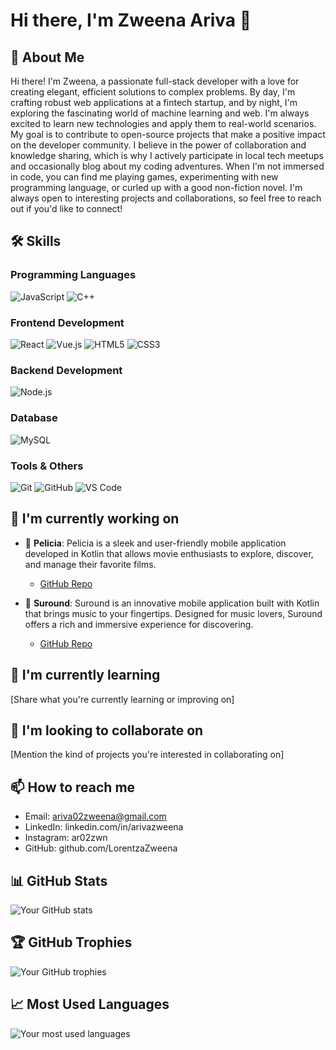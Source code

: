 # Hi there, I'm Zweena Ariva 👋

## 🚀 About Me
Hi there! I'm Zweena, a passionate full-stack developer with a love for creating elegant, efficient solutions to complex problems. By day, I'm crafting robust web applications at a fintech startup, and by night, I'm exploring the fascinating world of machine learning and web. I'm always excited to learn new technologies and apply them to real-world scenarios. My goal is to contribute to open-source projects that make a positive impact on the developer community. I believe in the power of collaboration and knowledge sharing, which is why I actively participate in local tech meetups and occasionally blog about my coding adventures. When I'm not immersed in code, you can find me playing games, experimenting with new programming language, or curled up with a good non-fiction novel. I'm always open to interesting projects and collaborations, so feel free to reach out if you'd like to connect!

## 🛠 Skills
### Programming Languages
![JavaScript](https://img.shields.io/badge/-JavaScript-F7DF1E?style=flat-square&logo=javascript&logoColor=black)
![C++](https://img.shields.io/badge/-C++-00599C?style=flat-square&logo=c%2B%2B&logoColor=white)

### Frontend Development
![React](https://img.shields.io/badge/-React-61DAFB?style=flat-square&logo=react&logoColor=black)
![Vue.js](https://img.shields.io/badge/-Vue.js-4FC08D?style=flat-square&logo=vue.js&logoColor=white)
![HTML5](https://img.shields.io/badge/-HTML5-E34F26?style=flat-square&logo=html5&logoColor=white)
![CSS3](https://img.shields.io/badge/-CSS3-1572B6?style=flat-square&logo=css3&logoColor=white)

### Backend Development
![Node.js](https://img.shields.io/badge/-Node.js-339933?style=flat-square&logo=node.js&logoColor=white)

### Database
![MySQL](https://img.shields.io/badge/-MySQL-4479A1?style=flat-square&logo=mysql&logoColor=white)

### Tools & Others
![Git](https://img.shields.io/badge/-Git-F05032?style=flat-square&logo=git&logoColor=white)
![GitHub](https://img.shields.io/badge/-GitHub-181717?style=flat-square&logo=github&logoColor=white)
![VS Code](https://img.shields.io/badge/-VS%20Code-007ACC?style=flat-square&logo=visual-studio-code&logoColor=white)

## 🔭 I'm currently working on
- 🚀 **Pelicia**: Pelicia is a sleek and user-friendly mobile application developed in Kotlin that allows movie enthusiasts to explore, discover, and manage their favorite films.
  - [GitHub Repo](https://github.com/LorentzaZweena/Lorentza-Project/tree/master/app/src/main/java/Pelicia)

- 🌱 **Suround**: Suround is an innovative mobile application built with Kotlin that brings music to your fingertips. Designed for music lovers, Suround offers a rich and immersive experience for discovering.
  - [GitHub Repo](https://github.com/LorentzaZweena/Lorentza-Project/tree/master/app/src/main/java/com/example/lorentza/suround)

## 🌱 I'm currently learning
[Share what you're currently learning or improving on]

## 👯 I'm looking to collaborate on
[Mention the kind of projects you're interested in collaborating on]

## 📫 How to reach me
- Email: ariva02zweena@gmail.com
- LinkedIn: linkedin.com/in/arivazweena
- Instagram: ar02zwn
- GitHub: github.com/LorentzaZweena

## 📊 GitHub Stats
![Your GitHub stats](https://github-readme-stats.vercel.app/api?username=LorentzaZweena&showicons=true&theme=radical)

## 🏆 GitHub Trophies
![Your GitHub trophies](https://github-profile-trophy.vercel.app/?username=LorentzaZweena&theme=onedark)

## 📈 Most Used Languages
![Your most used languages](https://github-readme-stats.vercel.app/api/top-langs/?username=LorentzaZweena&layout=compact)
